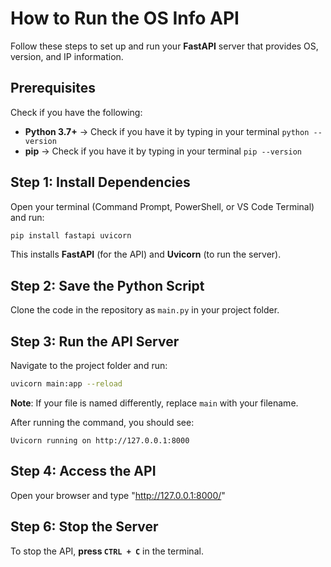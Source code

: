 #  How to Run the OS Info API

Follow these steps to set up and run your **FastAPI** server that provides OS, version, and IP information.

## Prerequisites
Check if you have the following:
- **Python 3.7+** → Check if you have it by typing in your terminal `python --version`
- **pip** → Check if you have it by typing in your terminal `pip --version`

## Step 1: Install Dependencies
Open your terminal (Command Prompt, PowerShell, or VS Code Terminal) and run:
```sh
pip install fastapi uvicorn
```
This installs **FastAPI** (for the API) and **Uvicorn** (to run the server).

## Step 2: Save the Python Script
Clone the code in the repository as `main.py` in your project folder.

## Step 3: Run the API Server
Navigate to the project folder and run:
```sh
uvicorn main:app --reload
```
**Note**: If your file is named differently, replace `main` with your filename.

After running the command, you should see:
```
Uvicorn running on http://127.0.0.1:8000
```

## Step 4: Access the API
Open your browser and type "http://127.0.0.1:8000/"

## Step 6: Stop the Server
To stop the API, **press `CTRL + C`** in the terminal.

